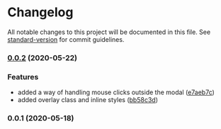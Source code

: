 # Changelog

All notable changes to this project will be documented in this file. See [standard-version](https://github.com/conventional-changelog/standard-version) for commit guidelines.

### [0.0.2](https://github.com/Writhe/use-special-keys/compare/v0.0.1...v0.0.2) (2020-05-22)


### Features

* added a way of handling mouse clicks outside the modal ([e7aeb7c](https://github.com/Writhe/use-special-keys/commit/e7aeb7ce02ec74ec66c1c2fa12fe1fb94d6deb12))
* added overlay class and inline styles ([bb58c3d](https://github.com/Writhe/use-special-keys/commit/bb58c3df8037d958aff281bae235f8d3306e797b))

### 0.0.1 (2020-05-18)
